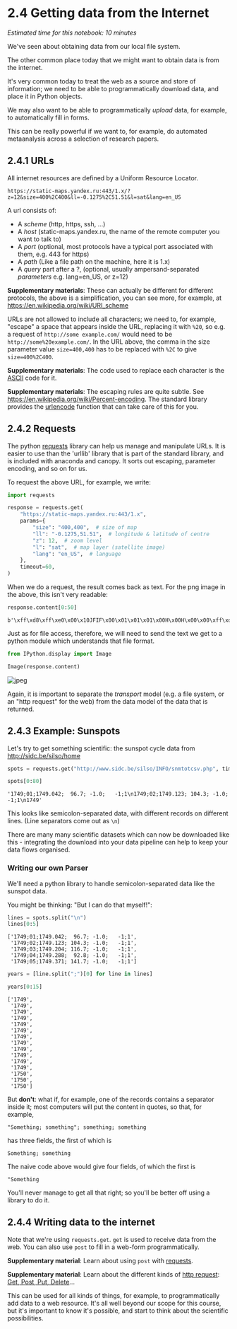 # 2.4 Getting data from the Internet

*Estimated time for this notebook: 10 minutes*

We've seen about obtaining data from our local file system.

The other common place today that we might want to obtain data is from the internet.

It's very common today to treat the web as a source and store of information; we need to be able to programmatically
download data, and place it in Python objects.

We may also want to be able to programmatically *upload* data, for example, to automatically fill in forms.

This can be really powerful if we want to, for example, do automated metaanalysis across a selection of research papers.

## 2.4.1 URLs

All internet resources are defined by a Uniform Resource Locator.

`https://static-maps.yandex.ru:443/1.x/?z=12&size=400%2C400&ll=-0.1275%2C51.51&l=sat&lang=en_US`

A url consists of:

* A *scheme* (http, https, ssh, ...)
* A *host* (static-maps.yandex.ru, the name of the remote computer you want to talk to)
* A *port* (optional, most protocols have a typical port associated with them, e.g. 443 for https)
* A *path* (Like a file path on the machine, here it is 1.x)
* A *query* part after a ?, (optional, usually ampersand-separated *parameters* e.g. lang=en_US, or z=12)

**Supplementary materials**: These can actually be different for different protocols, the above is a simplification, you can see more, for example, at
    https://en.wikipedia.org/wiki/URI_scheme

URLs are not allowed to include all characters; we need to, for example, "escape" a space that appears inside the URL,
replacing it with `%20`, so e.g. a request of `http://some example.com/` would need to be `http://some%20example.com/`. In the URL above, the comma in the size parameter value `size=400,400` has to be replaced with `%2C` to give `size=400%2C400`.

**Supplementary materials**: The code used to replace each character is the [ASCII](http://www.asciitable.com) code for it.

**Supplementary materials**: The escaping rules are quite subtle. See https://en.wikipedia.org/wiki/Percent-encoding. The standard library provides the [urlencode](https://docs.python.org/3/library/urllib.parse.html#urllib.parse.urlencode) function that can take care of this for you.

## 2.4.2 Requests

The python [requests](http://docs.python-requests.org/en/latest/) library can help us manage and manipulate URLs. It is easier to use than the 'urllib' library that is part of the standard library, and is included with anaconda and canopy. It sorts out escaping, parameter encoding, and so on for us.

To request the above URL, for example, we write:


```python
import requests
```


```python
response = requests.get(
    "https://static-maps.yandex.ru:443/1.x",
    params={
        "size": "400,400",  # size of map
        "ll": "-0.1275,51.51",  # longitude & latitude of centre
        "z": 12,  # zoom level
        "l": "sat",  # map layer (satellite image)
        "lang": "en_US",  # language
    },
    timeout=60,
)
```

When we do a request, the result comes back as text. For the png image in the above, this isn't very readable:


```python
response.content[0:50]
```




    b'\xff\xd8\xff\xe0\x00\x10JFIF\x00\x01\x01\x01\x00H\x00H\x00\x00\xff\xdb\x00C\x00\x08\x06\x06\x07\x06\x05\x08\x07\x07\x07\t\t\x08\n\x0c\x14\r\x0c\x0b\x0b\x0c\x19\x12\x13\x0f'



Just as for file access, therefore, we will need to send the text we get to a python module which understands that file format.


```python
from IPython.display import Image

Image(response.content)
```





![jpeg](/Users/lbokeria/Documents/hack_week_2023/reginald/data_processing/rse_course_modules/module02_intermediate_python/02_04_getting_data_from_the_internet_23_0.jpg)




Again, it is important to separate the *transport* model (e.g. a file system, or an "http request" for the web) from the data model of the data that is returned.

## 2.4.3 Example: Sunspots

Let's try to get something scientific: the sunspot cycle data from http://sidc.be/silso/home


```python
spots = requests.get("http://www.sidc.be/silso/INFO/snmtotcsv.php", timeout=60).text
```


```python
spots[0:80]
```




    '1749;01;1749.042;  96.7; -1.0;   -1;1\n1749;02;1749.123; 104.3; -1.0;   -1;1\n1749'



This looks like semicolon-separated data, with different records on different lines. (Line separators come out as `\n`)

There are many many scientific datasets which can now be downloaded like this - integrating the download into your data pipeline can help to keep your data flows organised.

### Writing our own Parser

We'll need a python library to handle semicolon-separated data like the sunspot data.

You might be thinking: "But I can do that myself!":


```python
lines = spots.split("\n")
lines[0:5]
```




    ['1749;01;1749.042;  96.7; -1.0;   -1;1',
     '1749;02;1749.123; 104.3; -1.0;   -1;1',
     '1749;03;1749.204; 116.7; -1.0;   -1;1',
     '1749;04;1749.288;  92.8; -1.0;   -1;1',
     '1749;05;1749.371; 141.7; -1.0;   -1;1']




```python
years = [line.split(";")[0] for line in lines]
```


```python
years[0:15]
```




    ['1749',
     '1749',
     '1749',
     '1749',
     '1749',
     '1749',
     '1749',
     '1749',
     '1749',
     '1749',
     '1749',
     '1749',
     '1750',
     '1750',
     '1750']



But **don't**: what if, for example, one of the records contains a separator inside it; most computers will put the content in quotes,
so that, for example,

    "Something; something"; something; something

has three fields, the first of which is

    Something; something

 The naive code above would give four fields, of which the first is

    "Something

You'll never manage to get all that right; so you'll be better off using a library to do it.

## 2.4.4 Writing data to the internet

Note that we're using `requests.get`. `get` is used to receive data from the web.
You can also use `post` to fill in a web-form programmatically.

**Supplementary material**: Learn about using `post` with [requests](http://docs.python-requests.org/en/latest/user/quickstart/).

**Supplementary material**: Learn about the different kinds of [http request](https://en.wikipedia.org/wiki/Hypertext_Transfer_Protocol#Request_methods): [Get, Post, Put, Delete](https://en.wikipedia.org/wiki/Create,_read,_update_and_delete)...

This can be used for all kinds of things, for example, to programmatically add data to a web resource. It's all well beyond
our scope for this course, but it's important to know it's possible, and start to think about the scientific possibilities.
